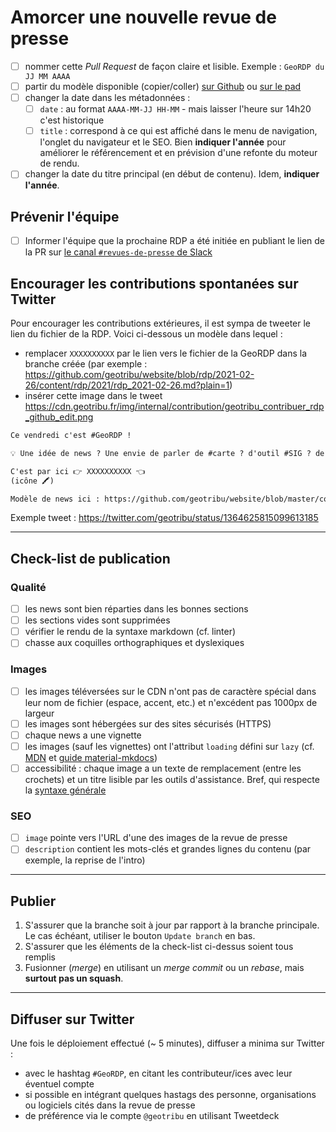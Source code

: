<!-- Modèle pour créer une nouvelle revue de presse.

MERCI DE SUPPRIMER OU ADAPTER POUR LES AUTRES TYPES DE CONTENUS (principe du `benevol time fair-use`).

Pour les articles, voir : https://static.geotribu.fr/contribuer/workflow_article/#soumettre

 -->

# Amorcer une nouvelle revue de presse

- [ ] nommer cette _Pull Request_ de façon claire et lisible. Exemple : `GeoRDP du JJ MM AAAA`
- [ ] partir du modèle disponible (copier/coller) [sur Github](https://github.com/geotribu/website/blob/master/content/rdp/templates/template_rdp.md?plain=1) ou [sur le pad](https://geotripad.herokuapp.com/DCBQirjYSp6sqxPd5JYqLg?both)
- [ ] changer la date dans les métadonnées :
  - [ ] `date` : au format `AAAA-MM-JJ HH-MM` - mais laisser l'heure sur 14h20 c'est historique
  - [ ] `title` : correspond à ce qui est affiché dans le menu de navigation, l'onglet du navigateur et le SEO. Bien **indiquer l'année** pour améliorer le référencement et en prévision d'une refonte du moteur de rendu.
- [ ] changer la date du titre principal (en début de contenu). Idem, **indiquer l'année**.

## Prévenir l'équipe

- [ ] Informer l'équipe que la prochaine RDP a été initiée en publiant le lien de la PR sur [le canal `#revues-de-presse` de Slack](https://geotribu.slack.com/archives/C010DD7FMEX)

## Encourager les contributions spontanées sur Twitter

Pour encourager les contributions extérieures, il est sympa de tweeter le lien du fichier de la RDP. Voici ci-dessous un modèle dans lequel :

- remplacer `XXXXXXXXXX` par le lien vers le fichier de la GeoRDP dans la branche créée (par exemple : <https://github.com/geotribu/website/blob/rdp/2021-02-26/content/rdp/2021/rdp_2021-02-26.md?plain=1>)
- insérer cette image dans le tweet <https://cdn.geotribu.fr/img/internal/contribution/geotribu_contribuer_rdp_github_edit.png>

```txt
Ce vendredi c'est #GeoRDP !

💡 Une idée de news ? Une envie de parler de #carte ? d'outil #SIG ? de relayer un article, un tutoriel  sur la #géographie ou la #géomatique ?

C'est par ici 👉 XXXXXXXXXX 👈
(icône 🖍️)

Modèle de news ici : https://github.com/geotribu/website/blob/master/content/rdp/templates/template_rdp_news.md
```

Exemple tweet : <https://twitter.com/geotribu/status/1364625815099613185>

----

## Check-list de publication

### Qualité

- [ ] les news sont bien réparties dans les bonnes sections
- [ ] les sections vides sont supprimées
- [ ] vérifier le rendu de la syntaxe markdown (cf. linter)
- [ ] chasse aux coquilles orthographiques et dyslexiques

### Images

- [ ] les images téléversées sur le CDN n'ont pas de caractère spécial dans leur nom de fichier (espace, accent, etc.) et n'excédent pas 1000px de largeur
- [ ] les images sont hébergées sur des sites sécurisés (HTTPS)
- [ ] chaque news a une vignette
- [ ] les images (sauf les vignettes) ont l'attribut `loading` défini sur `lazy` (cf. [MDN](https://developer.mozilla.org/en-US/docs/Web/HTML/Element/img#attr-loading) et [guide material-mkdocs](https://squidfunk.github.io/mkdocs-material/reference/images/#image-lazy-loading))
- [ ] accessibilité : chaque image a un texte de remplacement (entre les crochets) et un titre lisible par les outils d'assistance. Bref, qui respecte la [syntaxe générale](https://static.geotribu.fr/contribuer/guides/image/#syntaxe-generale)

### SEO

- [ ] `image` pointe vers l'URL d'une des images de la revue de presse
- [ ] `description` contient les mots-clés et grandes lignes du contenu (par exemple, la reprise de l'intro)

----

## Publier

1. S'assurer que la branche soit à jour par rapport à la branche principale. Le cas échéant, utiliser le bouton `Update branch` en bas.
2. S'assurer que les éléments de la check-list ci-dessus soient tous remplis
3. Fusionner (_merge_) en utilisant un _merge commit_ ou un _rebase_, mais **surtout pas un squash**.

----

## Diffuser sur Twitter

Une fois le déploiement effectué (~ 5 minutes), diffuser a minima sur Twitter :

- avec le hashtag `#GeoRDP`, en citant les contributeur/ices avec leur éventuel compte
- si possible en intégrant quelques hastags des personne, organisations ou logiciels cités dans la revue de presse
- de préférence via le compte `@geotribu` en utilisant Tweetdeck
